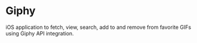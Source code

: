 # Giphy
iOS application to fetch, view, search, add to and remove from favorite GIFs using Giphy API integration.
